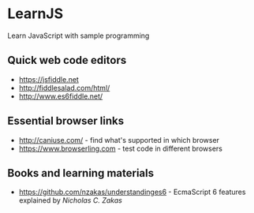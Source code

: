# LearnJS
Learn JavaScript with sample programming

## Quick web code editors
* https://jsfiddle.net
* http://fiddlesalad.com/html/
* http://www.es6fiddle.net/

## Essential browser links
* http://caniuse.com/ - find what's supported in which browser
* https://www.browserling.com - test code in different browsers


## Books and learning materials
* https://github.com/nzakas/understandinges6 - EcmaScript 6 features explained by _Nicholas C. Zakas_
